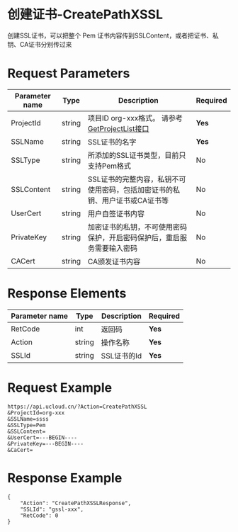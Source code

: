 # 创建证书-CreatePathXSSL

创建SSL证书，可以把整个 Pem 证书内容传到SSLContent，或者把证书、私钥、CA证书分别传过来

# Request Parameters
|Parameter name|Type|Description|Required|
|---|---|---|---|
|ProjectId|string|项目ID org-xxx格式。 请参考[GetProjectList接口](api/summary/get_project_list)|**Yes**|
|SSLName|string|SSL证书的名字|**Yes**|
|SSLType|string|所添加的SSL证书类型，目前只支持Pem格式|No|
|SSLContent|string|SSL证书的完整内容，私钥不可使用密码，包括加密证书的私钥、用户证书或CA证书等|No|
|UserCert|string|用户自签证书内容|No|
|PrivateKey|string|加密证书的私钥，不可使用密码保护，开启密码保护后，重启服务需要输入密码|No|
|CACert|string|CA颁发证书内容|No|

# Response Elements
|Parameter name|Type|Description|Required|
|---|---|---|---|
|RetCode|int|返回码|**Yes**|
|Action|string|操作名称|**Yes**|
|SSLId|string|SSL证书的Id|**Yes**|

# Request Example
```
https://api.ucloud.cn/?Action=CreatePathXSSL
&ProjectId=org-xxx
&SSLName=ssss
&SSLType=Pem
&SSLContent=
&UserCert=---BEGIN----
&PrivateKey=---BEGIN----
&CaCert=
```

# Response Example
```
{
    "Action": "CreatePathXSSLResponse", 
    "SSLId": "gssl-xxx", 
    "RetCode": 0
}
```

